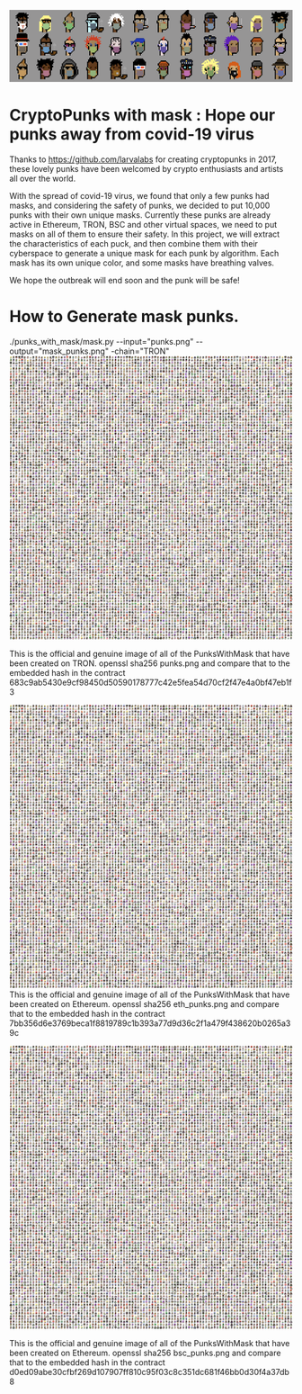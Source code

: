 ![punks_with_mask](/punk-with-mask-variety.png)
# CryptoPunks with mask : Hope our punks away from covid-19 virus
 
Thanks to https://github.com/larvalabs for creating cryptopunks in 2017, these lovely punks have been welcomed by crypto enthusiasts and artists all over the world.

With the spread of covid-19 virus, we found that only a few punks had masks, and considering the safety of punks, we decided to put 10,000 punks with their own unique masks.
Currently these punks are already active in Ethereum, TRON, BSC and other virtual spaces, we need to put masks on all of them to ensure their safety. In this project, we will extract the characteristics of each puck, and then combine them with their cyberspace to generate a unique mask for each punk by algorithm. Each mask has its own unique color, and some masks have breathing valves.

We hope the outbreak will end soon and the punk will be safe!

# How to Generate mask punks.
./punks_with_mask/mask.py --input="punks.png" --output="mask_punks.png" -chain="TRON" 
![punks_with_mask](/punks.png)

This is the official and genuine image of all of the PunksWithMask that have been created on TRON. openssl sha256 punks.png and compare that to the embedded hash in the contract 683c9ab5430e9cf98450d50590178777c42e5fea54d70cf2f47e4a0bf47eb1f3

![punks_with_mask](/eth_punks.png)
This is the official and genuine image of all of the PunksWithMask that have been created on Ethereum. openssl sha256 eth_punks.png and compare that to the embedded hash in the contract 7bb356d6e3769beca1f8819789c1b393a77d9d36c2f1a479f438620b0265a39c

![punks_with_mask](/bsc_punks.png)

This is the official and genuine image of all of the PunksWithMask that have been created on Ethereum. openssl sha256 bsc_punks.png and compare that to the embedded hash in the contract d0ed09abe30cfbf269d107907ff810c95f03c8c351dc681f46bb0d30f4a37db8


